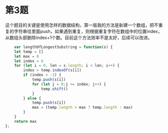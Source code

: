# 第3题

这个题目的关键是使用怎样的数据结构，第一版我的方法是新建一个数组，把不重复的字符串往里面push，如果遇到重复，则根据重复字符在数组中的位置index，从数组头部删除index+1个数。目前这个方法效率不是太好，后续可以改进。
```js
    var lengthOfLongestSubstring = function(s) {
    let temp = []
    let max = 0
    let index = 0
    for (let i = 0, len = s.length; i < len; i++) {
        index = temp.indexOf(s[i])
        if (index > -1) {
            temp.push(s[i])
            for (let j = 0;j <= index; j++) {
                temp.shift()
            }
        } else {
            temp.push(s[i])
            max = (temp.length > max ? temp.length : max)
        }
    }
    return max
};
```